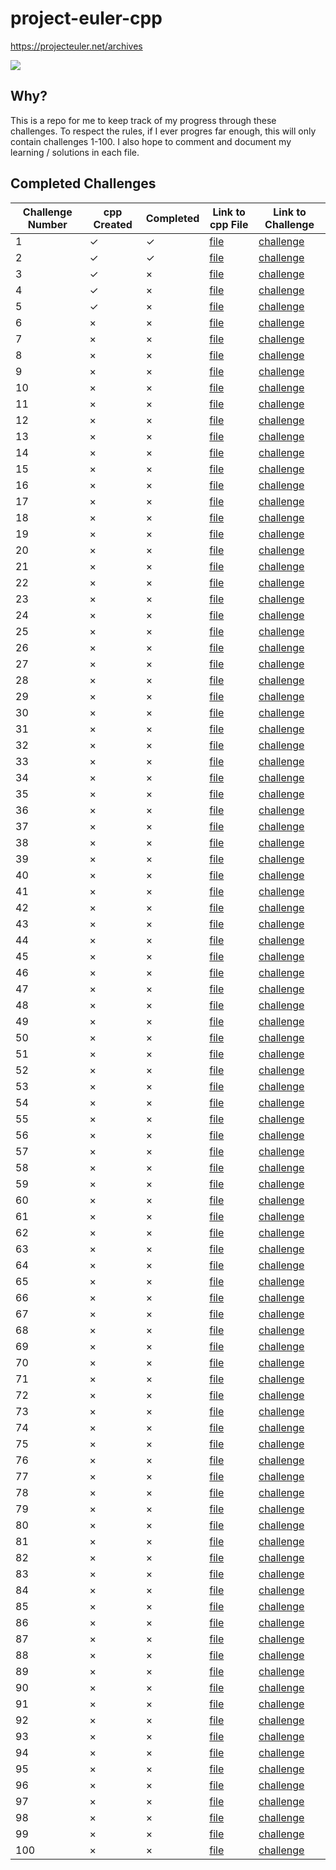 # project-euler-cpp

https://projecteuler.net/archives

![](https://projecteuler.net/profile/mikosramek.png)

## Why?
This is a repo for me to keep track of my progress through these challenges. To respect the rules, if I ever progres far enough, this will only contain challenges 1-100. I also hope to comment and document my learning / solutions in each file.
## Completed Challenges

| Challenge Number | cpp Created | Completed | Link to cpp File | Link to Challenge                                 |
| ---------------- | ----------- | --------- | ---------------- | ------------------------------------------------- |
| 1                | ✓           | ✓         | [file](/1.cpp)   | [challenge](https://projecteuler.net/problem=1)   |
| 2                | ✓           | ✓         | [file](/2.cpp)   | [challenge](https://projecteuler.net/problem=2)   |
| 3                | ✓           | ×         | [file](/3.cpp)   | [challenge](https://projecteuler.net/problem=3)   |
| 4                | ✓           | ×         | [file](/4.cpp)   | [challenge](https://projecteuler.net/problem=4)   |
| 5                | ✓           | ×         | [file](/5.cpp)   | [challenge](https://projecteuler.net/problem=5)   |
| 6                | ×           | ×         | [file](/6.cpp)   | [challenge](https://projecteuler.net/problem=6)   |
| 7                | ×           | ×         | [file](/7.cpp)   | [challenge](https://projecteuler.net/problem=7)   |
| 8                | ×           | ×         | [file](/8.cpp)   | [challenge](https://projecteuler.net/problem=8)   |
| 9                | ×           | ×         | [file](/9.cpp)   | [challenge](https://projecteuler.net/problem=9)   |
| 10               | ×           | ×         | [file](/10.cpp)  | [challenge](https://projecteuler.net/problem=10)  |
| 11               | ×           | ×         | [file](/11.cpp)  | [challenge](https://projecteuler.net/problem=11)  |
| 12               | ×           | ×         | [file](/12.cpp)  | [challenge](https://projecteuler.net/problem=12)  |
| 13               | ×           | ×         | [file](/13.cpp)  | [challenge](https://projecteuler.net/problem=13)  |
| 14               | ×           | ×         | [file](/14.cpp)  | [challenge](https://projecteuler.net/problem=14)  |
| 15               | ×           | ×         | [file](/15.cpp)  | [challenge](https://projecteuler.net/problem=15)  |
| 16               | ×           | ×         | [file](/16.cpp)  | [challenge](https://projecteuler.net/problem=16)  |
| 17               | ×           | ×         | [file](/17.cpp)  | [challenge](https://projecteuler.net/problem=17)  |
| 18               | ×           | ×         | [file](/18.cpp)  | [challenge](https://projecteuler.net/problem=18)  |
| 19               | ×           | ×         | [file](/19.cpp)  | [challenge](https://projecteuler.net/problem=19)  |
| 20               | ×           | ×         | [file](/20.cpp)  | [challenge](https://projecteuler.net/problem=20)  |
| 21               | ×           | ×         | [file](/21.cpp)  | [challenge](https://projecteuler.net/problem=21)  |
| 22               | ×           | ×         | [file](/22.cpp)  | [challenge](https://projecteuler.net/problem=22)  |
| 23               | ×           | ×         | [file](/23.cpp)  | [challenge](https://projecteuler.net/problem=23)  |
| 24               | ×           | ×         | [file](/24.cpp)  | [challenge](https://projecteuler.net/problem=24)  |
| 25               | ×           | ×         | [file](/25.cpp)  | [challenge](https://projecteuler.net/problem=25)  |
| 26               | ×           | ×         | [file](/26.cpp)  | [challenge](https://projecteuler.net/problem=26)  |
| 27               | ×           | ×         | [file](/27.cpp)  | [challenge](https://projecteuler.net/problem=27)  |
| 28               | ×           | ×         | [file](/28.cpp)  | [challenge](https://projecteuler.net/problem=28)  |
| 29               | ×           | ×         | [file](/29.cpp)  | [challenge](https://projecteuler.net/problem=29)  |
| 30               | ×           | ×         | [file](/30.cpp)  | [challenge](https://projecteuler.net/problem=30)  |
| 31               | ×           | ×         | [file](/31.cpp)  | [challenge](https://projecteuler.net/problem=31)  |
| 32               | ×           | ×         | [file](/32.cpp)  | [challenge](https://projecteuler.net/problem=32)  |
| 33               | ×           | ×         | [file](/33.cpp)  | [challenge](https://projecteuler.net/problem=33)  |
| 34               | ×           | ×         | [file](/34.cpp)  | [challenge](https://projecteuler.net/problem=34)  |
| 35               | ×           | ×         | [file](/35.cpp)  | [challenge](https://projecteuler.net/problem=35)  |
| 36               | ×           | ×         | [file](/36.cpp)  | [challenge](https://projecteuler.net/problem=36)  |
| 37               | ×           | ×         | [file](/37.cpp)  | [challenge](https://projecteuler.net/problem=37)  |
| 38               | ×           | ×         | [file](/38.cpp)  | [challenge](https://projecteuler.net/problem=38)  |
| 39               | ×           | ×         | [file](/39.cpp)  | [challenge](https://projecteuler.net/problem=39)  |
| 40               | ×           | ×         | [file](/40.cpp)  | [challenge](https://projecteuler.net/problem=40)  |
| 41               | ×           | ×         | [file](/41.cpp)  | [challenge](https://projecteuler.net/problem=41)  |
| 42               | ×           | ×         | [file](/42.cpp)  | [challenge](https://projecteuler.net/problem=42)  |
| 43               | ×           | ×         | [file](/43.cpp)  | [challenge](https://projecteuler.net/problem=43)  |
| 44               | ×           | ×         | [file](/44.cpp)  | [challenge](https://projecteuler.net/problem=44)  |
| 45               | ×           | ×         | [file](/45.cpp)  | [challenge](https://projecteuler.net/problem=45)  |
| 46               | ×           | ×         | [file](/46.cpp)  | [challenge](https://projecteuler.net/problem=46)  |
| 47               | ×           | ×         | [file](/47.cpp)  | [challenge](https://projecteuler.net/problem=47)  |
| 48               | ×           | ×         | [file](/48.cpp)  | [challenge](https://projecteuler.net/problem=48)  |
| 49               | ×           | ×         | [file](/49.cpp)  | [challenge](https://projecteuler.net/problem=49)  |
| 50               | ×           | ×         | [file](/50.cpp)  | [challenge](https://projecteuler.net/problem=50)  |
| 51               | ×           | ×         | [file](/51.cpp)  | [challenge](https://projecteuler.net/problem=51)  |
| 52               | ×           | ×         | [file](/52.cpp)  | [challenge](https://projecteuler.net/problem=52)  |
| 53               | ×           | ×         | [file](/53.cpp)  | [challenge](https://projecteuler.net/problem=53)  |
| 54               | ×           | ×         | [file](/54.cpp)  | [challenge](https://projecteuler.net/problem=54)  |
| 55               | ×           | ×         | [file](/55.cpp)  | [challenge](https://projecteuler.net/problem=55)  |
| 56               | ×           | ×         | [file](/56.cpp)  | [challenge](https://projecteuler.net/problem=56)  |
| 57               | ×           | ×         | [file](/57.cpp)  | [challenge](https://projecteuler.net/problem=57)  |
| 58               | ×           | ×         | [file](/58.cpp)  | [challenge](https://projecteuler.net/problem=58)  |
| 59               | ×           | ×         | [file](/59.cpp)  | [challenge](https://projecteuler.net/problem=59)  |
| 60               | ×           | ×         | [file](/60.cpp)  | [challenge](https://projecteuler.net/problem=60)  |
| 61               | ×           | ×         | [file](/61.cpp)  | [challenge](https://projecteuler.net/problem=61)  |
| 62               | ×           | ×         | [file](/62.cpp)  | [challenge](https://projecteuler.net/problem=62)  |
| 63               | ×           | ×         | [file](/63.cpp)  | [challenge](https://projecteuler.net/problem=63)  |
| 64               | ×           | ×         | [file](/64.cpp)  | [challenge](https://projecteuler.net/problem=64)  |
| 65               | ×           | ×         | [file](/65.cpp)  | [challenge](https://projecteuler.net/problem=65)  |
| 66               | ×           | ×         | [file](/66.cpp)  | [challenge](https://projecteuler.net/problem=66)  |
| 67               | ×           | ×         | [file](/67.cpp)  | [challenge](https://projecteuler.net/problem=67)  |
| 68               | ×           | ×         | [file](/68.cpp)  | [challenge](https://projecteuler.net/problem=68)  |
| 69               | ×           | ×         | [file](/69.cpp)  | [challenge](https://projecteuler.net/problem=69)  |
| 70               | ×           | ×         | [file](/70.cpp)  | [challenge](https://projecteuler.net/problem=70)  |
| 71               | ×           | ×         | [file](/71.cpp)  | [challenge](https://projecteuler.net/problem=71)  |
| 72               | ×           | ×         | [file](/72.cpp)  | [challenge](https://projecteuler.net/problem=72)  |
| 73               | ×           | ×         | [file](/73.cpp)  | [challenge](https://projecteuler.net/problem=73)  |
| 74               | ×           | ×         | [file](/74.cpp)  | [challenge](https://projecteuler.net/problem=74)  |
| 75               | ×           | ×         | [file](/75.cpp)  | [challenge](https://projecteuler.net/problem=75)  |
| 76               | ×           | ×         | [file](/76.cpp)  | [challenge](https://projecteuler.net/problem=76)  |
| 77               | ×           | ×         | [file](/77.cpp)  | [challenge](https://projecteuler.net/problem=77)  |
| 78               | ×           | ×         | [file](/78.cpp)  | [challenge](https://projecteuler.net/problem=78)  |
| 79               | ×           | ×         | [file](/79.cpp)  | [challenge](https://projecteuler.net/problem=79)  |
| 80               | ×           | ×         | [file](/80.cpp)  | [challenge](https://projecteuler.net/problem=80)  |
| 81               | ×           | ×         | [file](/81.cpp)  | [challenge](https://projecteuler.net/problem=81)  |
| 82               | ×           | ×         | [file](/82.cpp)  | [challenge](https://projecteuler.net/problem=82)  |
| 83               | ×           | ×         | [file](/83.cpp)  | [challenge](https://projecteuler.net/problem=83)  |
| 84               | ×           | ×         | [file](/84.cpp)  | [challenge](https://projecteuler.net/problem=84)  |
| 85               | ×           | ×         | [file](/85.cpp)  | [challenge](https://projecteuler.net/problem=85)  |
| 86               | ×           | ×         | [file](/86.cpp)  | [challenge](https://projecteuler.net/problem=86)  |
| 87               | ×           | ×         | [file](/87.cpp)  | [challenge](https://projecteuler.net/problem=87)  |
| 88               | ×           | ×         | [file](/88.cpp)  | [challenge](https://projecteuler.net/problem=88)  |
| 89               | ×           | ×         | [file](/89.cpp)  | [challenge](https://projecteuler.net/problem=89)  |
| 90               | ×           | ×         | [file](/90.cpp)  | [challenge](https://projecteuler.net/problem=90)  |
| 91               | ×           | ×         | [file](/91.cpp)  | [challenge](https://projecteuler.net/problem=91)  |
| 92               | ×           | ×         | [file](/92.cpp)  | [challenge](https://projecteuler.net/problem=92)  |
| 93               | ×           | ×         | [file](/93.cpp)  | [challenge](https://projecteuler.net/problem=93)  |
| 94               | ×           | ×         | [file](/94.cpp)  | [challenge](https://projecteuler.net/problem=94)  |
| 95               | ×           | ×         | [file](/95.cpp)  | [challenge](https://projecteuler.net/problem=95)  |
| 96               | ×           | ×         | [file](/96.cpp)  | [challenge](https://projecteuler.net/problem=96)  |
| 97               | ×           | ×         | [file](/97.cpp)  | [challenge](https://projecteuler.net/problem=97)  |
| 98               | ×           | ×         | [file](/98.cpp)  | [challenge](https://projecteuler.net/problem=98)  |
| 99               | ×           | ×         | [file](/99.cpp)  | [challenge](https://projecteuler.net/problem=99)  |
| 100              | ×           | ×         | [file](/100.cpp) | [challenge](https://projecteuler.net/problem=100) |